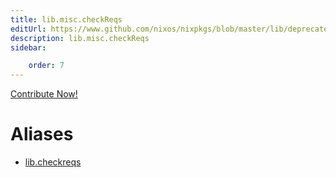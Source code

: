 ```yaml
---
title: lib.misc.checkReqs
editUrl: https://www.github.com/nixos/nixpkgs/blob/master/lib/deprecated.nix#L78C15
description: lib.misc.checkReqs
sidebar:

    order: 7
---
```


<a href="https://www.github.com/nixos/nixpkgs/blob/master/lib/deprecated.nix#L78C15">Contribute Now!</a>


# Aliases

- [lib.checkreqs](/nix-doc-comments/reference/lib/lib-checkreqs)


